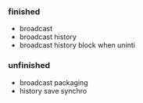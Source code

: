 ### finished 
- broadcast
- broadcast history
- broadcast history block when uninti
### unfinished
- broadcast packaging
- history save synchro
